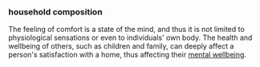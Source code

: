 ### household composition

The feeling of comfort is a state of the mind, and thus 
it is not limited to physiological sensations or even
to individuals' own body. The health and wellbeing of 
others, such as children and family, can deeply affect
a person's satisfaction with a home, thus affecting
their [mental wellbeing](code=mental_wellbeing).